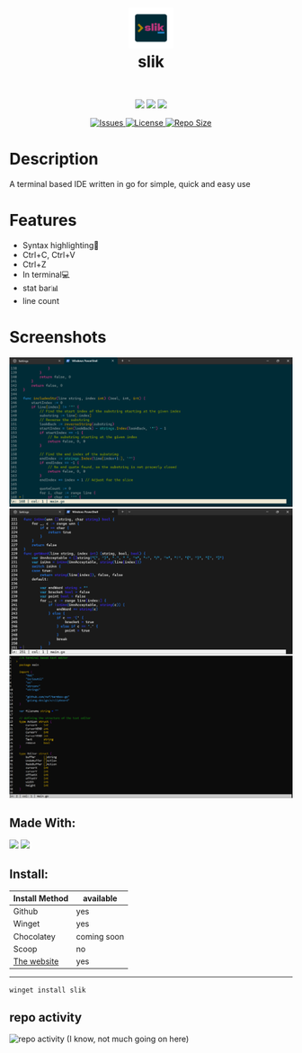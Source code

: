 <div align="center">
      <h1> <img src="https://raw.githubusercontent.com/BobdaProgrammer/slik/main/README_files/slik.png" width="80px"><br/>slik</h1>
     </div>
<p align="center"> <a href="https://github.com/BobdaProgrammer/slik" target="_blank"><img alt="" src="https://img.shields.io/badge/Github-302D41?style=for-the-badge&logo=github" style="vertical-align:center" /></a>
<a href="https://slik.softwarespot.top" target="_blank"><img alt="" src="https://img.shields.io/badge/Website-302D41?style=for-the-badge&logo=dribbble" style="vertical-align:center" /></a>
</p>
<p align="center">
    <a href="https://github.com/BobdaProgrammer/slik/pulse" target="_blank"><img src="https://img.shields.io/github/last-commit/BobdaProgrammer/slik?style=for-the-badge&logo=github&color=7dc4e4&logoColor=D9E0EE&labelColor=302D41"></a>
    <a href="https://github.com/BobdaProgrammer/slik/releases/latest" target="_blank"><img src="https://img.shields.io/github/v/release/BobdaProgrammer/slik?style=for-the-badge&logo=gitbook&color=8bd5ca&logoColor=D9E0EE&labelColor=302D41"></a>
    <a href="https://github.com/BobdaProgrammer/slik/stargazers" target="_blank"><img src="https://img.shields.io/github/stars/BobdaProgrammer/slik?style=for-the-badge&logo=apachespark&color=eed49f&logoColor=D9E0EE&labelColor=302D41"></a>
</p><p align="center">
      <a href="https://github.com/BobdaProgrammer/slik/issues" target="_blank">
      <img alt="Issues" src="https://img.shields.io/github/issues/BobdaProgrammer/slik?style=for-the-badge&logo=bilibili&color=F5E0DC&logoColor=D9E0EE&labelColor=302D41" />
    </a>  
       <a href="https://github.com/BobdaProgrammer/slik/blob/main/LICENSE" target="_blank">
      <img alt="License" src="https://img.shields.io/github/license/BobdaProgrammer/slik?style=for-the-badge&logo=starship&color=ee999f&logoColor=D9E0EE&labelColor=302D41" />
    </a>  
    <a href="https://github.com/BobdaProgrammer/slik" target="_blank">
      <img alt="Repo Size" src="https://img.shields.io/github/repo-size/BobdaProgrammer/slik?color=%23DDB6F2&label=SIZE&logo=codesandbox&style=for-the-badge&logoColor=D9E0EE&labelColor=302D41" />
    </a>
</p>

# Description
A terminal based IDE written in go for simple, quick and easy use

# Features
- Syntax highlighting🎨
- Ctrl+C, Ctrl+V
- Ctrl+Z
- In terminal💻
- stat bar📊
- line count 
# Screenshots
 <img src="https://github.com/BobdaProgrammer/slik/blob/main/README_files/terminalAppSolorizedDarkTheme.png?raw=true"> <img src="https://github.com/BobdaProgrammer/slik/blob/main/README_files/TerminalAppCustomTheme.png?raw=true"> <img src="https://github.com/BobdaProgrammer/slik/blob/main/README_files/cmd.png?raw=true">
## Made With:
![](https://img.shields.io/badge/termbox-4298B8.svg?style=for-the-badge&logoColor=white)
![](https://img.shields.io/badge/go-%2300ADD8.svg?style=for-the-badge&logo=go&logoColor=white)

## Install:
Install Method | available
----------------|----------
Github | yes
Winget|yes
Chocolatey| coming soon
Scoop|no
[The website](https://slik.softwarespot.top)| yes
---------------------------------
```
winget install slik
```

## repo activity
![repo activity](https://repobeats.axiom.co/api/embed/422af0aa7b11b63bae33a76468d8edad377a1fb3.svg "Repobeats analytics image")
(I know, not much going on here)


<!-- </> with 💛 by readMD (https://readmd.itsvg.in) -->
    
